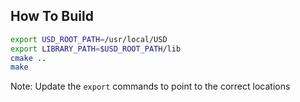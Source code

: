 ## How To Build

```bash
export USD_ROOT_PATH=/usr/local/USD
export LIBRARY_PATH=$USD_ROOT_PATH/lib
cmake ..
make
```

Note: Update the `export` commands to point to the correct locations
